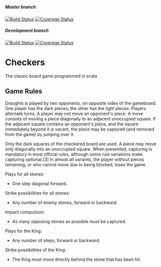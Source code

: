 ##### Master branch
[![Build Status](https://travis-ci.com/KILLEliteMaste/Checkers.svg?branch=master)](https://travis-ci.com/KILLEliteMaste/Checkers)
[![Coverage Status](https://coveralls.io/repos/github/KILLEliteMaste/Checkers/badge.svg?branch=master)](https://coveralls.io/github/KILLEliteMaste/Checkers?branch=master)
##### Development branch
[![Build Status](https://travis-ci.com/KILLEliteMaste/Checkers.svg?branch=development)](https://travis-ci.com/KILLEliteMaste/Checkers)
[![Coverage Status](https://coveralls.io/repos/github/KILLEliteMaste/Checkers/badge.svg?branch=development)](https://coveralls.io/github/KILLEliteMaste/Checkers?branch=development)


# Checkers
The classic board game programmed in scala
## Game Rules
Draughts is played by two opponents, on opposite sides of the gameboard. One player has the dark pieces; the other has the light pieces. Players alternate turns. A player may not move an opponent's piece. A move consists of moving a piece diagonally to an adjacent unoccupied square. If the adjacent square contains an opponent's piece, and the square immediately beyond it is vacant, the piece may be captured (and removed from the game) by jumping over it.

Only the dark squares of the checkered board are used. A piece may move only diagonally into an unoccupied square. When presented, capturing is mandatory in most official rules, although some rule variations make capturing optional.[3] In almost all variants, the player without pieces remaining, or who cannot move due to being blocked, loses the game.

Plays for all stones: 
- One step diagonal forward.

Strike possibilities for all stones:
- Any number of enemy stones, forward or backward.

Impact compulsion:
- As many opposing stones as possible must be captured.

Plays for the King:
- Any number of steps, forward or backward.

Strike possibilities of the King:
- The King must move directly behind the stone that has been hit.
